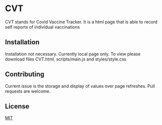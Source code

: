 # CVT

CVT stands for Covid Vaccine Tracker. It is a html page that is able to record self reports of individual vaccinations

## Installation

Installation not necessary. Currently local page only.
To view please download files CVT.html, scripts/main.js and styles/style.css 

## Contributing
Current issue is the storage and display of values over page refreshes. Pull requests are welcome.

## License
[MIT](https://choosealicense.com/licenses/mit/)
